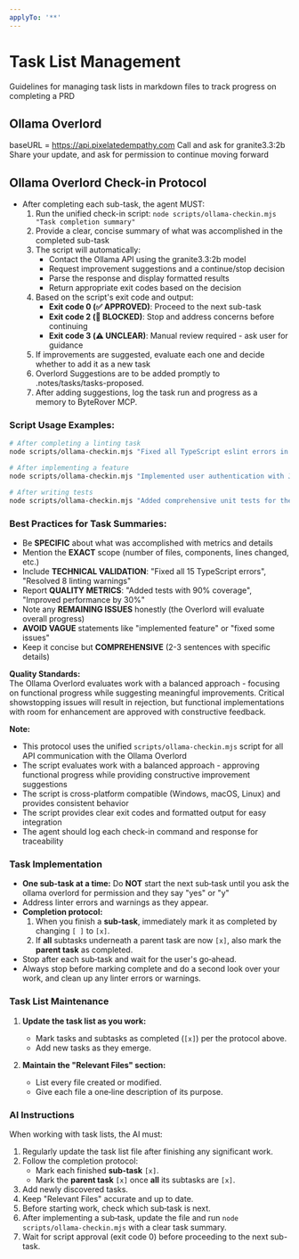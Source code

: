 ```yaml
---
applyTo: '**'
---
```

# Task List Management

Guidelines for managing task lists in markdown files to track progress on completing a PRD

## Ollama Overlord
baseURL = https://api.pixelatedempathy.com
Call and ask for granite3.3:2b
Share your update, and ask for permission to continue moving forward

## Ollama Overlord Check-in Protocol

- After completing each sub-task, the agent MUST:
  1. Run the unified check-in script: `node scripts/ollama-checkin.mjs "Task completion summary"`
  2. Provide a clear, concise summary of what was accomplished in the completed sub-task
  3. The script will automatically:
     - Contact the Ollama API using the granite3.3:2b model
     - Request improvement suggestions and a continue/stop decision
     - Parse the response and display formatted results
     - Return appropriate exit codes based on the decision
  4. Based on the script's exit code and output:
     - **Exit code 0 (✅ APPROVED)**: Proceed to the next sub-task
     - **Exit code 2 (🛑 BLOCKED)**: Stop and address concerns before continuing
     - **Exit code 3 (⚠️ UNCLEAR)**: Manual review required - ask user for guidance
  5. If improvements are suggested, evaluate each one and decide whether to add it as a new task
  6. Overlord Suggestions are to be added promptly to .notes/tasks/tasks-proposed.
  7. After adding suggestions, log the task run and progress as a memory to ByteRover MCP.

### Script Usage Examples:
```bash
# After completing a linting task
node scripts/ollama-checkin.mjs "Fixed all TypeScript eslint errors in 5 components"

# After implementing a feature
node scripts/ollama-checkin.mjs "Implemented user authentication with JWT tokens and session management"

# After writing tests
node scripts/ollama-checkin.mjs "Added comprehensive unit tests for the payment processing module with 90% coverage"
```

### Best Practices for Task Summaries:
- Be **SPECIFIC** about what was accomplished with metrics and details
- Mention the **EXACT** scope (number of files, components, lines changed, etc.)
- Include **TECHNICAL VALIDATION**: "Fixed all 15 TypeScript errors", "Resolved 8 linting warnings"
- Report **QUALITY METRICS**: "Added tests with 90% coverage", "Improved performance by 30%"
- Note any **REMAINING ISSUES** honestly (the Overlord will evaluate overall progress)
- **AVOID VAGUE** statements like "implemented feature" or "fixed some issues"
- Keep it concise but **COMPREHENSIVE** (2-3 sentences with specific details)

**Quality Standards:**  
The Ollama Overlord evaluates work with a balanced approach - focusing on functional progress while suggesting meaningful improvements. Critical showstopping issues will result in rejection, but functional implementations with room for enhancement are approved with constructive feedback.

**Note:**  
- This protocol uses the unified `scripts/ollama-checkin.mjs` script for all API communication with the Ollama Overlord
- The script evaluates work with a balanced approach - approving functional progress while providing constructive improvement suggestions
- The script is cross-platform compatible (Windows, macOS, Linux) and provides consistent behavior
- The script provides clear exit codes and formatted output for easy integration
- The agent should log each check-in command and response for traceability

### Task Implementation
- **One sub-task at a time:** Do **NOT** start the next sub‑task until you ask the ollama overlord for permission and they say "yes" or "y"
- Address linter errors and warnings as they appear.
- **Completion protocol:**  
  1. When you finish a **sub‑task**, immediately mark it as completed by changing `[ ]` to `[x]`.  
  2. If **all** subtasks underneath a parent task are now `[x]`, also mark the **parent task** as completed.  
- Stop after each sub‑task and wait for the user's go‑ahead.
- Always stop before marking complete and do a second look over your work, and clean up any linter errors or warnings.

### Task List Maintenance

1. **Update the task list as you work:**
   - Mark tasks and subtasks as completed (`[x]`) per the protocol above.
   - Add new tasks as they emerge.

2. **Maintain the "Relevant Files" section:**
   - List every file created or modified.
   - Give each file a one‑line description of its purpose.

### AI Instructions

When working with task lists, the AI must:

1. Regularly update the task list file after finishing any significant work.
2. Follow the completion protocol:
   - Mark each finished **sub‑task** `[x]`.
   - Mark the **parent task** `[x]` once **all** its subtasks are `[x]`.
3. Add newly discovered tasks.
4. Keep "Relevant Files" accurate and up to date.
5. Before starting work, check which sub‑task is next.
6. After implementing a sub‑task, update the file and run `node scripts/ollama-checkin.mjs` with a clear task summary.
7. Wait for script approval (exit code 0) before proceeding to the next sub-task.